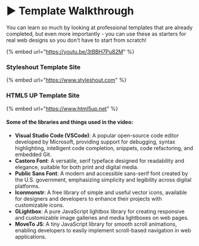 # ▶️ Template Walkthrough

You can learn so much by looking at professional templates that are already completed, but even more importantly - you can use these as starters for real web designs so you don't have to start from scratch!

{% embed url="https://youtu.be/3tBBH7Pu82M" %}

### Styleshout Template Site

{% embed url="https://www.styleshout.com" %}

### HTML5 UP Template Site

{% embed url="https://www.html5up.net" %}

#### Some of the libraries and things used in the video:&#x20;

* **Visual Studio Code (VSCode)**: A popular open-source code editor developed by Microsoft, providing support for debugging, syntax highlighting, intelligent code completion, snippets, code refactoring, and embedded Git.
* **Castoro Font**: A versatile, serif typeface designed for readability and elegance, suitable for both print and digital media.
* **Public Sans Font**: A modern and accessible sans-serif font created by the U.S. government, emphasizing simplicity and legibility across digital platforms.
* **Iconmonstr**: A free library of simple and useful vector icons, available for designers and developers to enhance their projects with customizable icons.
* **GLightbox**: A pure JavaScript lightbox library for creating responsive and customizable image galleries and media lightboxes on web pages.
* **MoveTo JS**: A tiny JavaScript library for smooth scroll animations, enabling developers to easily implement scroll-based navigation in web applications.

